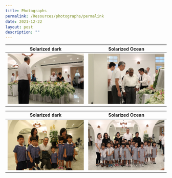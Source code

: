 ```yaml
---
title: Photographs
permalink: /Resources/photographs/permalink
date: 2021-12-22
layout: post
description: ""
---
```


Solarized dark             |  Solarized Ocean
:-------------------------:|:-------------------------:
![Alt text for image on Isomer site](/images/NG__1899.jpeg) |  ![Alt text for image on Isomer site](/images/NG__1333.jpg)|


Solarized dark             |  Solarized Ocean
:-------------------------:|:-------------------------:
![Alt text for image on Isomer site](/images/GOH_8283.jpg)|![Alt text for image on Isomer site](/images/NG__1738.jpg)